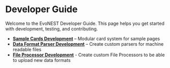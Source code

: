 # Developer Guide

Welcome to the EvoNEST Developer Guide. This page helps you get started with development, testing, and contributing.

- **[Sample Cards Development](./component-development.md)** – Modular card system for sample pages
- **[Data Format Parser Development](./data-format-parser-development.md)** – Create custom parsers for machine readable files
- **[File Processor Development](./file-processor-development.md)** - Create custom File Processors to be able to upload new data formats

